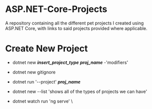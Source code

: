 # ASP.NET-Core-Projects
A repository containing all the different pet projects I created using ASP.NET Core, with links to said projects provided where applicable.

# Create New Project
- dotnet new ___insert_project_type___ ___proj_name___ -'modifiers'
- dotnet new gitignore
- dotnet run '--project' ___proj_name___

- dotnet new --list 'shows all of the types of projects we can have'
- dotnet watch run 'ng serve' \